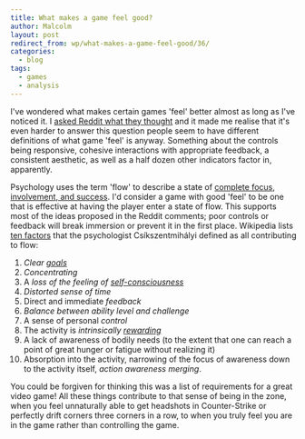 ```yaml
---
title: What makes a game feel good?
author: Malcolm
layout: post
redirect_from: wp/what-makes-a-game-feel-good/36/
categories:
  - blog
tags:
  - games
  - analysis
---
```

I've wondered what makes certain games 'feel' better almost as long as I've noticed it. I [asked Reddit what they thought][1] and it made me realise that it's even harder to answer this question people seem to have different definitions of what game 'feel' is anyway. Something about the controls being responsive, cohesive interactions with appropriate feedback, a consistent aesthetic, as well as a half dozen other indicators factor in, apparently.

Psychology uses the term 'flow' to describe a state of [complete focus, involvement, and success][2]. I'd consider a game with good 'feel' to be one that is effective at having the player enter a state of flow. This supports most of the ideas proposed in the Reddit comments; poor controls or feedback will break immersion or prevent it in the first place. Wikipedia lists [ten factors][3] that the psychologist Csíkszentmihályi defined as all contributing to flow:

  1. *Clear [goals][4]*
  2. *Concentrating*
  3. A *loss of the feeling of [self-consciousness][5]*
  4. *Distorted sense of time*
  5. Direct and immediate *feedback*
  6. *Balance between ability level and challenge*
  7. A sense of personal *control*
  8. The activity is *intrinsically [rewarding][6]*
  9. A lack of awareness of bodily needs (to the extent that one can reach a point of great hunger or fatigue without realizing it)
 10. Absorption into the activity, narrowing of the focus of awareness down to the activity itself, *action awareness merging*.

You could be forgiven for thinking this was a list of requirements for a great video game! All these things contribute to that sense of being in the zone, when you feel unnaturally able to get headshots in Counter-Strike or perfectly drift corners three corners in a row, to when you truly feel you are in the game rather than controlling the game.

 [1]: http://www.reddit.com/r/truegaming/comments/o6w7e/what_makes_a_game_feel_right/
 [2]: http://en.wikipedia.org/wiki/Flow_(psychology)
 [3]: http://en.wikipedia.org/wiki/Flow_(psychology)#Components_of_flow
 [4]: http://en.wikipedia.org/wiki/Goal "Goal"
 [5]: http://en.wikipedia.org/wiki/Self-consciousness "Self-consciousness"
 [6]: http://en.wikipedia.org/wiki/Reward_system "Reward system"